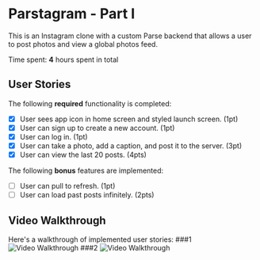 # Parstagram - Part I

This is an Instagram clone with a custom Parse backend that allows a user to post photos and view a global photos feed.

Time spent: **4** hours spent in total

## User Stories

The following **required** functionality is completed:

- [x] User sees app icon in home screen and styled launch screen. (1pt)
- [x] User can sign up to create a new account. (1pt)
- [x] User can log in. (1pt)
- [x] User can take a photo, add a caption, and post it to the server. (3pt)
- [x] User can view the last 20 posts. (4pts)

The following **bonus** features are implemented:

- [ ] User can pull to refresh. (1pt)
- [ ] User can load past posts infinitely. (2pts)

## Video Walkthrough

Here's a walkthrough of implemented user stories:
###1
<img src='http://g.recordit.co/kS57vof0KG.gif' title='Video Walkthrough' width='' alt='Video Walkthrough' />
###2
<img src='http://g.recordit.co/KLbXQBcDk7.gif' title='Video Walkthrough' width='' alt='Video Walkthrough' />
